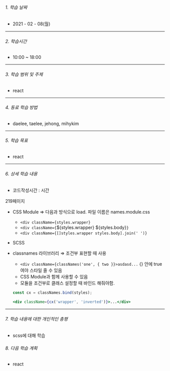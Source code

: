 

###### 1. 학습 날짜

- 2021 - 02 - 08(월)

---

###### 2. 학습시간

- 10:00 ~ 18:00

---

###### 3. 학습 범위 및 주제

- react

---

###### 4. 동료 학습 방법 

- daelee, taelee, jehong, mihykim

---

###### 5. 학습 목표 

- react

---

###### 6. 상세 학습 내용

- 코드작성시간 :  시간

219페이지

- CSS Module ⇒ 다음과 방식으로 load. 파일 이름은 names.module.css

  - `<div className={styles.wrapper}`
  - `<div className={`${styles.wrapper} ${styles.body}`}`
  - `<div className={[]styles.wrapper styles.body].join(' ')}`

- SCSS

- classnames 라이브러리 ⇒ 조건부 표현할 때 사용

  - `<div className={classNames('one', { two }}>asdasd...` {} 안에 true여야 스타일 줄 수 있음
  - CSS Module과 함께 사용할 수 있음
  - 모듈을 조건부로 클래스 설정할 때 바인드 해줘야함.

  ```jsx
  const cx = classNames.bind(styles);
  
  <div className={cx('wrapper', 'inverted')}>...</div>
  ```

---

###### 7. 학습 내용에 대한 개인적인 총평

- scss에 대해 학습

###### 8. 다음 학습 계획

- react